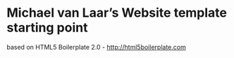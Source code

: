 ﻿# Michael van Laar’s Website template starting point

based on HTML5 Boilerplate 2.0 - http://html5boilerplate.com